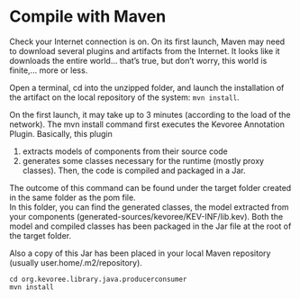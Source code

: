 # Compile with Maven

Check your Internet connection is on.
On its first launch, Maven may need to download several plugins and artifacts from the Internet. It looks like it downloads the entire world... that’s true, but don’t worry, this world is finite,... more or less.   

Open a terminal, cd into the unzipped folder, and launch the installation of the artifact on the local repository of the system: `mvn install`.    

On the first launch, it may take up to 3 minutes (according to the load of the network). The mvn install command first executes the Kevoree Annotation Plugin. Basically, this plugin    
1. extracts models of components from their source code
2. generates some classes necessary for the runtime (mostly proxy classes). Then, the code is compiled and packaged in a Jar.

The outcome of this command can be found under the target folder created in the same folder as the pom file.   
In this folder, you can find the generated classes, the model extracted from your components (generated-sources/kevoree/KEV-INF/lib.kev). Both the model and compiled classes has been packaged in the Jar file at the root of the target folder.

Also a copy of this Jar has been placed in your local Maven repository (usually user.home/.m2/repository).

```
cd org.kevoree.library.java.producerconsumer
mvn install
```

